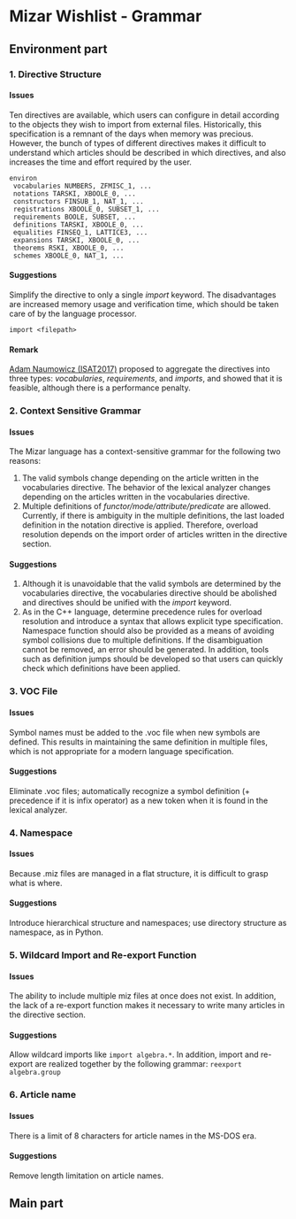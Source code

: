 <!-- markdownlint-disable MD024 -->

# Mizar Wishlist - Grammar

## Environment part

### 1. Directive Structure

#### Issues

Ten directives are available, which users can configure in detail according to the objects they wish to import from external files. Historically, this specification is a remnant of the days when memory was precious. However, the bunch of types of different directives makes it difficult to understand which articles should be described in which directives, and also increases the time and effort required by the user.

```text
environ
 vocabularies NUMBERS, ZFMISC_1, ...
 notations TARSKI, XBOOLE_0, ...
 constructors FINSUB_1, NAT_1, ...
 registrations XBOOLE_0, SUBSET_1, ...
 requirements BOOLE, SUBSET, ...
 definitions TARSKI, XBOOLE_0, ...
 equalities FINSEQ_1, LATTICE3, ...
 expansions TARSKI, XBOOLE_0, ...
 theorems RSKI, XBOOLE_0, ...
 schemes XBOOLE_0, NAT_1, ...
```

#### Suggestions

Simplify the directive to only a single *import* keyword. The disadvantages are increased memory usage and verification time, which should be taken care of by the language processor.

```text
import <filepath>
```

#### Remark

[Adam Naumowicz (ISAT2017)](https://link.springer.com/chapter/10.1007/978-3-319-67229-8_15) proposed to aggregate the directives into three types: *vocabularies*, *requirements*, and *imports*, and showed that it is feasible, although there is a performance penalty.

### 2. Context Sensitive Grammar

#### Issues

The Mizar language has a context-sensitive grammar for the following two reasons:

1. The valid symbols change depending on the article written in the vocabularies directive. The behavior of the lexical analyzer changes depending on the articles written in the vocabularies directive.
2. Multiple definitions of *functor/mode/attribute/predicate* are allowed. Currently, if there is ambiguity in the multiple definitions, the last loaded definition in the notation directive is applied. Therefore, overload resolution depends on the import order of articles written in the directive section.

#### Suggestions

1. Although it is unavoidable that the valid symbols are determined by the vocabularies directive, the vocabularies directive should be abolished and directives should be unified with the *import* keyword.
2. As in the C++ language, determine precedence rules for overload resolution and introduce a syntax that allows explicit type specification. Namespace function should also be provided as a means of avoiding symbol collisions due to multiple definitions. If the disambiguation cannot be removed, an error should be generated. In addition, tools such as definition jumps should be developed so that users can quickly check which definitions have been applied.

### 3. VOC File

#### Issues

Symbol names must be added to the .voc file when new symbols are defined. This results in maintaining the same definition in multiple files, which is not appropriate for a modern language specification.

#### Suggestions

Eliminate .voc files; automatically recognize a symbol definition (+ precedence if it is infix operator) as a new token when it is found in the lexical analyzer.

### 4. Namespace

#### Issues

Because .miz files are managed in a flat structure, it is difficult to grasp what is where.

#### Suggestions

Introduce hierarchical structure and namespaces; use directory structure as namespace, as in Python.

### 5. Wildcard Import and Re-export Function

#### Issues

The ability to include multiple miz files at once does not exist. In addition, the lack of a re-export function makes it necessary to write many articles in the directive section.

#### Suggestions

Allow wildcard imports like ```import algebra.*```. In addition, import and re-export are realized together by the following grammar: ```reexport algebra.group```

### 6. Article name

#### Issues

There is a limit of 8 characters for article names in the MS-DOS era.

#### Suggestions

Remove length limitation on article names.

## Main part
